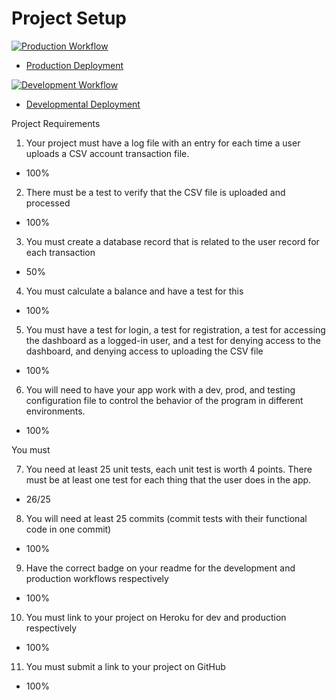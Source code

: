 # Project Setup

[![Production Workflow](https://github.com/kmc63/is218finalProject/actions/workflows/prod.yml/badge.svg)](https://github.com/kaw393939/docker_flask/actions/workflows/prod.yml)

* [Production Deployment](https://is218projectfinal-prod.herokuapp.com/)


[![Development Workflow](https://github.com/kmc63/is218finalProject/actions/workflows/dev.yml/badge.svg)](https://github.com/kaw393939/docker_flask/actions/workflows/dev.yml)

* [Developmental Deployment](https://is218projectfinal-dev.herokuapp.com/)

Project Requirements

1. Your project must have a log file with an entry for each time a user uploads a CSV account transaction file. 
* 100%
2. There must be a test to verify that the CSV file is uploaded and processed
* 100%
3. You must create a database record that is related to the user record for each transaction
* 50% 
4. You must calculate a balance and have a test for this
* 100%
5. You must have a test for login, a test for registration, a test for accessing the dashboard as a logged-in user, and a test for denying access to the dashboard, and denying access to uploading the CSV file
* 100%
6. You will need to have your app work with a dev, prod, and testing configuration file to control the behavior of the program in different environments.
* 100%


You must

7. You need at least 25 unit tests, each unit test is worth 4 points.  There must be at least one test for each thing that the user does in the app.
* 26/25
8. You will need at least 25 commits (commit tests with their functional code in one commit)
* 100%
9. Have the correct badge on your readme for the development and production workflows respectively 
* 100%
10. You must link to your project on Heroku for dev and production respectively
* 100%
11. You must submit a link to your project on GitHub
* 100%